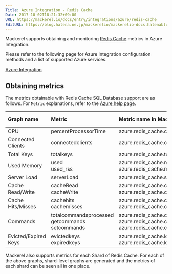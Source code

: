 ```yaml
---
Title: Azure Integration - Redis Cache
Date: 2017-10-02T18:21:32+09:00
URL: https://mackerel.io/docs/entry/integrations/azure/redis-cache
EditURL: https://blog.hatena.ne.jp/mackerelio/mackerelio-docs.hatenablog.mackerel.io/atom/entry/8599973812303841204
---
```


Mackerel supports obtaining and monitoring <a href="https://azure.microsoft.com/en-us/services/cache/" target="_blank">Redis Cache</a> metrics in Azure Integration.

Please refer to the following page for Azure Integration configuration methods and a list of supported Azure services. 

<a href="https://mackerel.io/docs/entry/integrations/azure">Azure Integration</a>

## Obtaining metrics

The metrics obtainable with Redis Cache SQL Database support are as follows. For `Metric` explanations, refer to the <a href="https://docs.microsoft.com/en-us/azure/redis-cache/cache-how-to-monitor#available-metrics-and-reporting-intervals" target="_blank">Azure help page</a>.

|Graph name|Metric|Metric name in Mackerel|Unit|Aggregation Type|
|:---|:---|:---|:---|:---|
|CPU|percentProcessorTime|azure.redis_cache.cpu.percent|Percent|Maximum|
|Connected Clients|connectedclients|azure.redis_cache.connected_clients.count|Integer|Maximum|
|Total Keys|totalkeys|azure.redis_cache.total_keys.count|Integer|Maximum|
|Used Memory|used<br>used_rss|azure.redis_cache.memory.used<br>azure.redis_cache.memory.used_rss|Bytes|Maximum|
|Server Load|serverLoad|azure.redis_cache.server.load|Percent|Maximum|
|Cache Read/Write|cacheRead<br>cacheWrite|azure.redis_cache.cache_io.read<br>azure.redis_cache.cache_io.write|bytes/sec|Maximum|
|Cache Hits/Misses|cachehits<br>cachemisses|azure.redis_cache.cache.hits<br>azure.redis_cache.cache.misses|Integer|Total|
|Commands|totalcommandsprocessed<br>getcommands<br>setcommands|azure.redis_cache.command.processed<br>azure.redis_cache.command.get<br>azure.redis_cache.command.set|Integer|Total|
|Evicted/Expired Keys|evictedkeys<br>expiredkeys|azure.redis_cache.keys.evicted<br>azure.redis_cache.keys.expired|Integer|Total|

Mackerel also supports metrics for each Shard of Redis Cache. For each of the above graphs, shard-level graphs are generated and the metrics of each shard can be seen all in one place.
